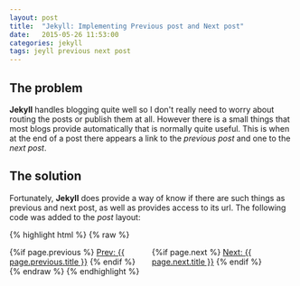 ```yaml
---
layout: post
title:  "Jekyll: Implementing Previous post and Next post"
date:   2015-05-26 11:53:00
categories: jekyll
tags: jeyll previous next post
---
```

## The problem

**Jekyll** handles blogging quite well so I don't really need to worry about routing the posts or publish them at all. However there is a small things that most blogs provide automatically that is normally quite useful. This is when at the end of a post there appears a link to the _previous post_ and one to the _next post_. <!--more-->

## The solution

Fortunately, **Jekyll** does provide a way of know if there are such things as previous and next post, as well as provides access to its url. The following code was added to the _post_ layout:

{% highlight html %}
{% raw %}
<div class="post">
  <div id="previousPost" style="float:left;width:50%;">
    {%if page.previous %}
      <a href="{{ site.url }}{{ site.baseurl }}{{ page.previous.url }}">Prev: {{ page.previous.title }}</a>
    {% endif %}
  </div>
  <div id="nextPost" style="float:right;width:50%;">
    {%if page.next %}
      <a href="{{ site.url }}{{ site.baseurl }}{{ page.next.url }}">Next: {{ page.next.title }}</a>
    {% endif %}
  </div>
</div>
{% endraw %}
{% endhighlight %}
